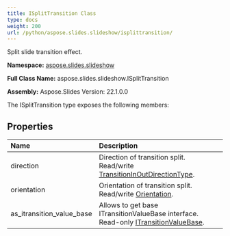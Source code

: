 ```yaml
---
title: ISplitTransition Class
type: docs
weight: 200
url: /python/aspose.slides.slideshow/isplittransition/
---
```


Split slide transition effect.

**Namespace:** [aspose.slides.slideshow](/python/aspose.slides.slideshow/)

**Full Class Name:** aspose.slides.slideshow.ISplitTransition

**Assembly:**  Aspose.Slides Version: 22.1.0.0

The ISplitTransition type exposes the following members:
## **Properties**
|**Name**|**Description**|
| :- | :- |
|direction|Direction of transition split.<br/>            Read/write [TransitionInOutDirectionType](/python/aspose.slides.slideshow/transitioninoutdirectiontype/).|
|orientation|Orientation of transition split.<br/>            Read/write [Orientation](/python/aspose.slides/orientation/).|
|as_itransition_value_base|Allows to get base ITransitionValueBase interface.<br/>            Read-only [ITransitionValueBase](/python/aspose.slides.slideshow/itransitionvaluebase/).|
